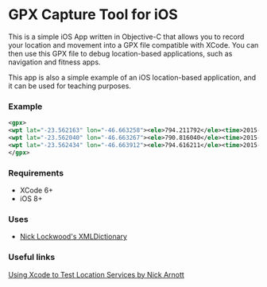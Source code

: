 # GPX Capture Tool for iOS
This is a simple iOS App written in Objective-C that allows you to record your location and movement into a GPX file compatible with XCode. You can then use this GPX file to debug location-based applications, such as navigation and fitness apps.

This app is also a simple example of an iOS location-based application, and it can be used for teaching purposes.

### Example

```xml
<gpx>
<wpt lat="-23.562163" lon="-46.663258"><ele>794.211792</ele><time>2015-08-24T15:36:17Z</time></wpt>
<wpt lat="-23.562040" lon="-46.663267"><ele>790.816040</ele><time>2015-08-24T15:36:18Z</time></wpt>
<wpt lat="-23.562434" lon="-46.663912"><ele>794.616211</ele><time>2015-08-24T15:36:19Z</time></wpt>
</gpx>
```

### Requirements
* XCode 6+
* iOS 8+

### Uses
* [Nick Lockwood's XMLDictionary](https://github.com/nicklockwood/XMLDictionary)

### Useful links
[Using Xcode to Test Location Services by Nick Arnott](https://possiblemobile.com/2013/04/using-xcode-to-test-location-services/)
